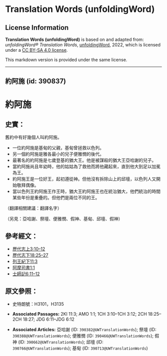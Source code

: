 # Translation Words (unfoldingWord)

## License Information

**Translation Words (unfoldingWord)** is based on and adapted from: _unfoldingWord® Translation Words_, [unfoldingWord](https://unfoldingword.org/utw), 2022, which is licensed under a [CC BY-SA 4.0 license](https://creativecommons.org/licenses/by-sa/4.0/legalcode.en).

This markdown version is provided under the same license.



--------------------------------

## 約阿施 (id: 390837)

約阿施
===

史實：
---

舊約中有好幾個人叫約阿施。

* 一位約阿施是基甸的父親，基甸曾拯救以色列。
* 另一個約阿施是雅各最小的兒子便雅憫的後代。
* 最著名的約阿施是七歲登基的猶大王。他是被謀殺的猶大王亞哈謝的兒子。
* 當約阿施尚且年幼時，他的姑姑為了救他而將他藏起來，直到他大到足以加冕為王。
* 約阿施王是一位好王，起初遵從神。但他沒有拆除山上的邱壇，以色列人又開始敬拜偶像。
* 當以色列王約阿施王作王時，猶大王約阿施王也在統治猶大，他們統治的時間某些年份是重疊的。但他們是兩位不同的王。

（翻譯相關建議：翻譯名字）

（另見：亞哈謝、祭壇、便雅憫、假神、基甸、邱壇、假神）

參考經文：
-----

* [歷代志上3:10–12](https://ref.ly/1Chr3:10-1Chr3:12)
* [歷代志下18:25–27](https://ref.ly/2Chr18:25-2Chr18:27)
* [列王紀下11:3](https://ref.ly/2Kgs11:3)
* [阿摩司書1:1](https://ref.ly/Amos1:1)
* [士師記6:11–12](https://ref.ly/Judg6:11-Judg6:12)

原文參照：
-----

* 史特朗號：H3101，H3135

* **Associated Passages:** 2KI 11:3; AMO 1:1; 1CH 3:10–1CH 3:12; 2CH 18:25–2CH 18:27; JDG 6:11–JDG 6:12
* **Associated Articles:** 亞哈謝 (ID: `390382@UWTranslationWords`); 祭壇 (ID: `390388@UWTranslationWords`); 便雅憫 (ID: `390466@UWTranslationWords`); 假神 (ID: `390662@UWTranslationWords`); 邱壇 (ID: `390766@UWTranslationWords`); 基甸 (ID: `390713@UWTranslationWords`)

